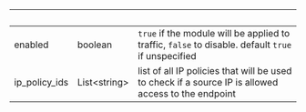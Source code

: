 <!-- Code generated for API Clients. DO NOT EDIT. -->

| &nbsp;        | &nbsp;             | &nbsp;                                                                                              |
| ------------- | ------------------ | --------------------------------------------------------------------------------------------------- |
| enabled       | boolean            | `true` if the module will be applied to traffic, `false` to disable. default `true` if unspecified  |
| ip_policy_ids | List&lt;string&gt; | list of all IP policies that will be used to check if a source IP is allowed access to the endpoint |
